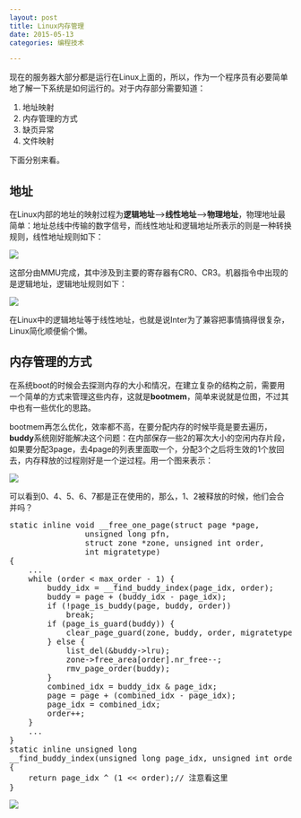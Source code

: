 ```yaml
---
layout: post
title: Linux内存管理
date: 2015-05-13
categories: 编程技术

---
```


现在的服务器大部分都是运行在Linux上面的，所以，作为一个程序员有必要简单地了解一下系统是如何运行的。对于内存部分需要知道：

1. 地址映射
2. 内存管理的方式
3. 缺页异常
4. 文件映射

下面分别来看。

## 地址

在Linux内部的地址的映射过程为**逻辑地址**-->**线性地址**-->**物理地址**，物理地址最简单：地址总线中传输的数字信号，而线性地址和逻辑地址所表示的则是一种转换规则，线性地址规则如下：

![](http://7xiz10.com1.z0.glb.clouddn.com/Linux内存-线性地址.png)

这部分由MMU完成，其中涉及到主要的寄存器有CR0、CR3。机器指令中出现的是逻辑地址，逻辑地址规则如下：

![](http://7xiz10.com1.z0.glb.clouddn.com/Linux内存-逻辑地址.png)

在Linux中的逻辑地址等于线性地址，也就是说Inter为了兼容把事情搞得很复杂，Linux简化顺便偷个懒。

## 内存管理的方式

在系统boot的时候会去探测内存的大小和情况，在建立复杂的结构之前，需要用一个简单的方式来管理这些内存，这就是**bootmem**，简单来说就是位图，不过其中也有一些优化的思路。

bootmem再怎么优化，效率都不高，在要分配内存的时候毕竟是要去遍历，**buddy**系统刚好能解决这个问题：在内部保存一些2的幂次大小的空闲内存片段，如果要分配3page，去4page的列表里面取一个，分配3个之后将生效的1个放回去，内存释放的过程刚好是一个逆过程。用一个图来表示：

![](http://7xiz10.com1.z0.glb.clouddn.com/Linux内存-伙伴系统.png)

可以看到0、4、5、6、7都是正在使用的，那么，1、2被释放的时候，他们会合并吗？

<pre class="prettyprint">
static inline void __free_one_page(struct page *page,
                unsigned long pfn,
                struct zone *zone, unsigned int order,
                int migratetype)
{
    ...
    while (order < max_order - 1) {
        buddy_idx = __find_buddy_index(page_idx, order);
        buddy = page + (buddy_idx - page_idx);
        if (!page_is_buddy(page, buddy, order))
            break;
        if (page_is_guard(buddy)) {
            clear_page_guard(zone, buddy, order, migratetype);
        } else {
            list_del(&buddy->lru);
            zone->free_area[order].nr_free--;
            rmv_page_order(buddy);
        }
        combined_idx = buddy_idx & page_idx;
        page = page + (combined_idx - page_idx);
        page_idx = combined_idx;
        order++;
    }
    ...
}
static inline unsigned long
__find_buddy_index(unsigned long page_idx, unsigned int order)
{
    return page_idx ^ (1 &lt;&lt; order);// 注意看这里
}
</pre>

![](http://7xiz10.com1.z0.glb.clouddn.com/Linux内存-ALL.png)











